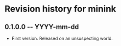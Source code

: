 # Revision history for minink

## 0.1.0.0  -- YYYY-mm-dd

* First version. Released on an unsuspecting world.
